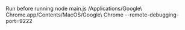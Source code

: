 Run before running node main.js
/Applications/Google\ Chrome.app/Contents/MacOS/Google\ Chrome --remote-debugging-port=9222
